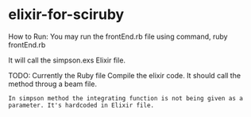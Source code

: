 elixir-for-sciruby
==================

How to Run:
You may run the frontEnd.rb file using command,
    ruby frontEnd.rb

It will call the simpson.exs Elixir file.

TODO:
    Currently the Ruby file Compile the elixir code. It should call the
    method throug a beam file.

    In simpson method the integrating function is not being given as a
    parameter. It's hardcoded in Elixir file.

